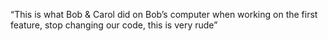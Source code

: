 
“This is what Bob & Carol did on Bob’s computer when working on the first feature, stop changing our code, this is very rude”

